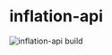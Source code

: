 # inflation-api
![inflation-api build](https://github.com/jltimm/inflation-api/workflows/inflation-api%20build/badge.svg?branch=master)